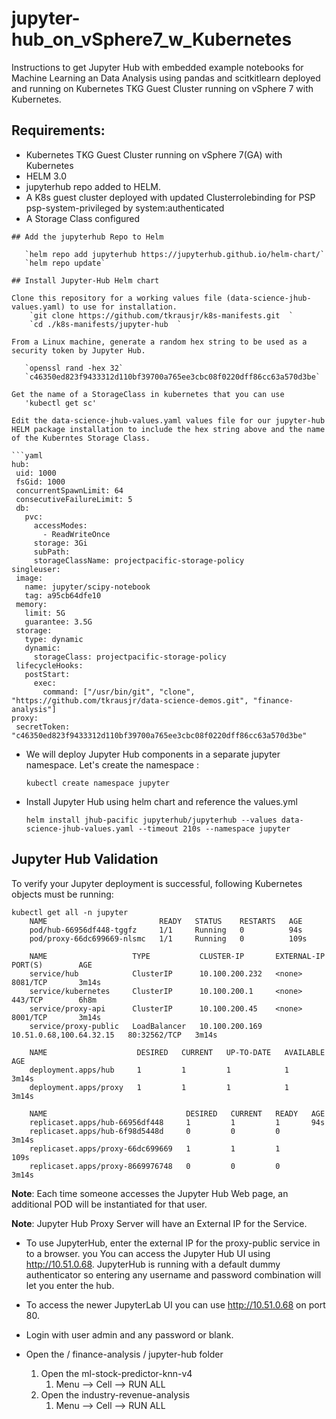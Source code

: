 # jupyter-hub_on_vSphere7_w_Kubernetes
Instructions to get Jupyter Hub with embedded example notebooks for Machine Learning an Data Analysis using pandas and scitkitlearn deployed and running on Kubernetes TKG Guest Cluster running on vSphere 7 with Kubernetes.

## Requirements:
* Kubernetes TKG Guest Cluster running on vSphere 7(GA) with Kubernetes
* HELM 3.0 
* jupyterhub repo added to HELM.
* A K8s guest cluster deployed with updated Clusterrolebinding for PSP psp-system-privileged by system:authenticated
* A Storage Class configured

 
 ```
## Add the jupyterhub Repo to Helm

    `helm repo add jupyterhub https://jupyterhub.github.io/helm-chart/` 
    `helm repo update`

## Install Jupyter-Hub Helm chart

Clone this repository for a working values file (data-science-jhub-values.yaml) to use for installation.
     `git clone https://github.com/tkrausjr/k8s-manifests.git  `
     `cd ./k8s-manifests/jupyter-hub  `

From a Linux machine, generate a random hex string to be used as a security token by Jupyter Hub.

    `openssl rand -hex 32`
    `c46350ed823f9433312d110bf39700a765ee3cbc08f0220dff86cc63a570d3be`

Get the name of a StorageClass in kubernetes that you can use
    'kubectl get sc'

Edit the data-science-jhub-values.yaml values file for our jupyter-hub HELM package installation to include the hex string above and the name of the Kuberntes Storage Class.

```yaml
hub:
  uid: 1000
  fsGid: 1000
  concurrentSpawnLimit: 64
  consecutiveFailureLimit: 5
  db:
    pvc:
      accessModes:
        - ReadWriteOnce
      storage: 3Gi
      subPath:
      storageClassName: projectpacific-storage-policy
singleuser:
  image:
    name: jupyter/scipy-notebook
    tag: a95cb64dfe10
  memory:
    limit: 5G
    guarantee: 3.5G
  storage:
    type: dynamic
    dynamic:
      storageClass: projectpacific-storage-policy
  lifecycleHooks:
    postStart:
      exec:
        command: ["/usr/bin/git", "clone", "https://github.com/tkrausjr/data-science-demos.git", "finance-analysis"]
proxy:
  secretToken: "c46350ed823f9433312d110bf39700a765ee3cbc08f0220dff86cc63a570d3be"
```
    
* We will deploy Jupyter Hub components in a separate jupyter namespace.  Let's create the namespace : 

    `kubectl create namespace jupyter`  
    
* Install Jupyter Hub using helm chart and reference the values.yml

    `helm install jhub-pacific jupyterhub/jupyterhub --values data-science-jhub-values.yaml --timeout 210s --namespace jupyter`  
    
    
## Jupyter Hub Validation

To verify your Jupyter deployment is successful, following Kubernetes objects must be running:

```
kubectl get all -n jupyter
    NAME                         READY   STATUS    RESTARTS   AGE
    pod/hub-66956df448-tggfz     1/1     Running   0          94s
    pod/proxy-66dc699669-nlsmc   1/1     Running   0          109s
     
    NAME                   TYPE           CLUSTER-IP       EXTERNAL-IP               PORT(S)        AGE
    service/hub            ClusterIP      10.100.200.232   <none>                    8081/TCP       3m14s
    service/kubernetes     ClusterIP      10.100.200.1     <none>                    443/TCP        6h8m
    service/proxy-api      ClusterIP      10.100.200.45    <none>                    8001/TCP       3m14s
    service/proxy-public   LoadBalancer   10.100.200.169   10.51.0.68,100.64.32.15   80:32562/TCP   3m14s
     
    NAME                    DESIRED   CURRENT   UP-TO-DATE   AVAILABLE   AGE
    deployment.apps/hub     1         1         1            1           3m14s
    deployment.apps/proxy   1         1         1            1           3m14s
    
    NAME                               DESIRED   CURRENT   READY   AGE
    replicaset.apps/hub-66956df448     1         1         1       94s
    replicaset.apps/hub-6f98d5448d     0         0         0       3m14s
    replicaset.apps/proxy-66dc699669   1         1         1       109s
    replicaset.apps/proxy-8669976748   0         0         0       3m14s
```
**Note**:  Each time someone accesses the Jupyter Hub Web page, an additional POD will be instantiated for that user.

**Note**:  Jupyter Hub Proxy Server will have an External IP for the Service.

* To use JupyterHub, enter the external IP for the proxy-public service in to a browser. you You can access the Jupyter Hub UI using http://10.51.0.68.  JupyterHub is running with a default dummy authenticator so entering any username and password combination will let you enter the hub.

* To access the newer JupyterLab UI you can use http://10.51.0.68   on port 80.

* Login with user admin and any password or blank.

*  Open the / finance-analysis / jupyter-hub   folder
    1. Open the ml-stock-predictor-knn-v4
        1. Menu —>  Cell —> RUN ALL 
    2. Open the industry-revenue-analysis
        1. Menu —>  Cell —> RUN ALL 
 


